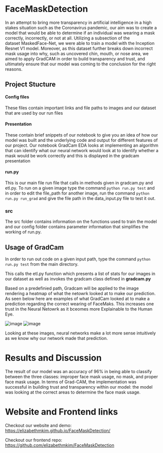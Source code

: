 # FaceMaskDetection
In an attempt to bring more transparency in artificial intelligence in a high stakes situation such as the Coronavirus pandemic, our aim was to create a model that would be able to determine if an individual was wearing a mask correctly, incorrectly, or not at all. Utilizing a subsection of the dataset MaskedFace-Net, we were able to train a model with the Inception Resnet V1 model. Moreover, as this dataset further breaks down incorrect mask usage into why, such as uncovered chin, mouth, or nose area, we aimed to apply GradCAM in order to build transparency and trust, and ultimately ensure that our model was coming to the conclusion for the right reasons.


## Project Stucture

#### Config files

These files contain important links and file paths to images and our dataset that are used by our run files 

#### Presentation

These contain brief snippets of our notebook to give you an idea of how our model was built and the underlying code and output for different features of our project. Our notebook GradCam EDA looks at implementing an algorithm that can identify what our neural network would look at to identify whether a mask would be work correctly and this is displayed in the gradcam presentation

#### run.py

This is our main file run file that calls in methods given in gradcam.py and etl.py. To run on a given image type the command  ```python run.py test``` and in order to edit the file_path for another image, run the command  ```python run.py run_grad``` and give the file path in the data_input.py file to test it out. 

### src
The src folder contains information on the functions used to train the model and our config folder contains parameter information that simplifies the working of run.py. 

## Usage of GradCam

In order to run out code on a given input path, type the command ```python run.py test``` from the main directory. 

This calls the etl.py function which presents a list of stats for our images in our dataset as well as invokes the gradcam class defined in **gradcam.py** 

Based on a predefinied path, Gradcam will be applied to the image rendering a heatmap of what the netowrk looked at to make our prediction. As seen below here are examples of what GradCam looked at to make a prediction regarding the correct wearing of FaceMaks. This increases one trust in the Neural Netowrk as it bceomes more Explainable to the Human Eye. 

![image](https://drive.google.com/uc?export=view&id=10EIantVsmZLYXwfyJI6VtpXCQ1fwNJhS)
![image](https://drive.google.com/uc?export=view&id=1kqw8QJYPR7vOBCco7p4XcVZ7xQKexdIR)

Looking at these images, neural networks make a lot more sense intuitively as we know why our network made that prediction.


# Results and Discussion

The result of our model was an accuracy of 96% in being able to classify between the three classes: improper face mask usage, no mask, and proper face mask usage. In terms of Grad-CAM, the implementation was successful in building trust and transparency within our model: the model was looking at the correct areas to determine the face mask usage.

# Website and Frontend links
Checkout our website and demo: https://elizabethmkim.github.io/FaceMaskDetection/

Checkout our frontend repo:  https://github.com/elizabethmkim/FaceMaskDetection 
